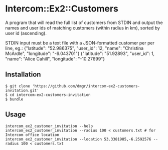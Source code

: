 # Intercom::Ex2::Customers

A program that will read the full list of customers from STDIN and output the names and user ids of matching customers (within radius in km), sorted by user id (ascending).

STDIN input must be a text file with a JSON-formatted customer per per line, eg.:
    {"latitude": "52.986375", "user_id": 12, "name": "Christina McArdle", "longitude": "-6.043701"}
    {"latitude": "51.92893", "user_id": 1, "name": "Alice Cahill", "longitude": "-10.27699"}

## Installation

    $ git clone 'https://github.com/dmgr/intercom-ex2-customers-invitation.git'
    $ cd intercom-ex2-customers-invitation
    $ bundle

## Usage

    intercom_ex2_customer_invitation --help
    intercom_ex2_customer_invitation --radius 100 < customers.txt # for Intercom office location
    intercom_ex2_customer_invitation --location 53.3381985,-6.2592576 --radius 100 < customers.txt
